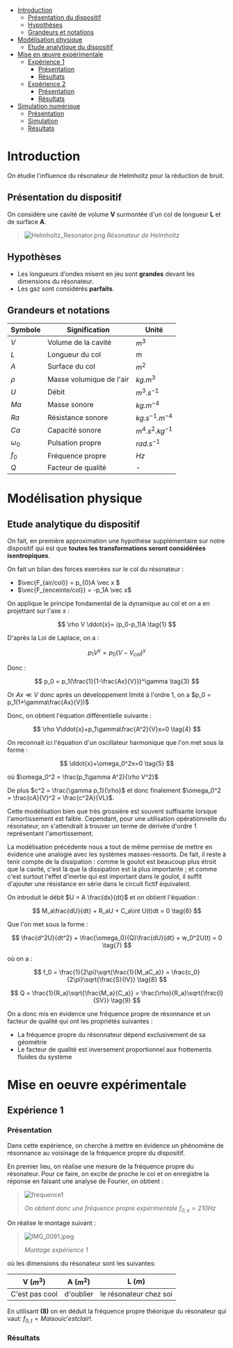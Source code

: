 - [Introduction](#intro)
  - [Présentation du dispositif](#pres)
  - [Hypothèses](#hypotheses)
  - [Grandeurs et notations](#grandeurs)
- [Modélisation physique](#modele)
  - [Etude analytique du dispositif](#analytique)
- [Mise en œuvre expérimentale](#exp)
  - [Expérience 1](#exp1)
    - [Présentation](#pres1)
    - [Résultats](#res1)
  - [Expérience 2](#exp2)
    - [Présentation](#pres2)
    - [Résultats](#res2)
- [Simulation numérique](#sim)
  - [Présentation](#simpres)
  - [Simulation](#simsim)
  - [Résultats](#simres)

<h4 id="intro"></h4>

# Introduction

On étudie l'influence du résonateur de Helmholtz pour la réduction de bruit.

<h4 id="pres"></h4>

## Présentation du dispositif

On considère une cavité de volume **V** surmontée d'un col de longueur **L** et de surface **A**.

> ![Helmholtz_Resonator.png](assets/helmholtz_resonator.png)
> *Résonateur de Helmholtz*

<h4 id="hypotheses"></h4>

## Hypothèses

- Les longueurs d'ondes misent en jeu sont __grandes__ devant les dimensions du résonateur.
- Les gaz sont considérés __parfaits__.

<h4 id="grandeurs"></h4>

## Grandeurs et notations


| Symbole    | Signification            | Unité             |
| ---------- | ------------------------ | ------------------ |
| $V$        | Volume de la cavité     | $m^3$              |
| $L$        | Longueur du col          | $m$                |
| $A$        | Surface du col           | $m^2$              |
| $\rho$     | Masse volumique de l'air | $kg.m^3$           |
| $U$        | Débit                   | $m^3.s^{-1}$       |
| $Ma$       | Masse sonore             | $kg.m^{-4}$        |
| $Ra$       | Résistance sonore       | $kg.s^{-1}.m^{-4}$ |
| $Ca$       | Capacité sonore         | $m^4.s^2.kg^{-1}$  |
| $\omega_0$ | Pulsation propre         | $rad.s^{-1}$       |
| $f_0$      | Fréquence propre        | $Hz$               |
| $Q$        | Facteur de qualité      | -                  |

<h4 id="modele"></h4>

# Modélisation physique

<h4 id="analytique"></h4>

## Etude analytique du dispositif

On fait, en première approximation une hypothèse supplémentaire sur notre dispositif qui est que __toutes les transformations seront considérées isentropiques__.

On fait un bilan des forces exercées sur le col du résonateur :

- $\vec{F_{air/col}} = p_{0}A \vec x $
- $\vec{F_{enceinte/col}} = -p_1A \vec x$

On applique le principe fondamental de la dynamique au col et on a en projettant sur l'axe $x$ :

$$
\rho V \ddot{x}= (p_0-p_1)A \tag{1}
$$

D'après la Loi de Laplace, on a :

$$
p_1V^\gamma = p_0(V - V_{col})^\gamma \tag{2}
$$

Donc :

$$
p_0 = p_1(\frac{1}{1-\frac{Ax}{V}})^\gamma \tag{3}
$$

Or $Ax \ll V$ donc après un développement limité à l'ordre 1, on a $p_0 = p_1(1+\gamma\frac{Ax}{V})$

Donc, on obtient l'équation différentielle suivante :

$$
\rho V\ddot{x}+p_1\gamma\frac{A^2}{V}x=0 \tag{4}
$$

On reconnait ici l'équation d'un oscillateur harmonique que l'on met sous la forme :

$$
\ddot{x}+\omega_0^2x=0 \tag{5}
$$

où $\omega_0^2 = \frac{p_1\gamma A^2}{\rho V^2}$

De plus $c^2 = \frac{\gamma p_1}{\rho}$ et donc finalement $\omega_0^2 = \frac{cA}{V}^2 = \frac{c^2A}{VL}$.

Cette modélisation bien que très grossière est souvent suffisante lorsque l'amortissement est faible.
Cependant, pour une utilisation opérationnelle du résonateur, on s'attendrait à trouver un terme de dérivée d'ordre 1 représentant l'amortissement.

La modélisation précédente nous a tout de même permise de mettre en évidence une analogie avec les systèmes masses-ressorts.
De fait, il reste à tenir compte de la dissipation : comme le goulot est beaucoup plus étroit que la cavité, c'est là que la dissipation est la plus importante ; et comme c'est surtout l'effet d'inertie qui est important dans le goulot, il suffit d'ajouter une résistance en série dans le circuit fictif équivalent.

On introduit le débit $U = A \frac{dx}{dt}$ et on obtient l'équation :

$$
M_a\frac{dU}{dt} + R_aU + C_a\int U(t)dt = 0 \tag{6}
$$

Que l'on met sous la forme :

$$
\frac{d^2U}{dt^2} + \frac{\omega_0}{Q}\frac{dU}{dt} + w_0^2U(t) = 0 \tag{7}
$$

où on a :

$$
f_0 = \frac{1}{2\pi}\sqrt{\frac{1}{M_aC_a}} = \frac{c_0}{2\pi}\sqrt{\frac{S}{lV}} \tag{8}
$$


$$
Q = \frac{1}{R_a}\sqrt{\frac{M_a}{C_a}} = \frac{\rho}{R_a}\sqrt{\frac{l}{SV}} \tag{9}
$$


On a donc mis en évidence une fréquence propre de résonnance et un facteur de qualité qui ont les propriétés suivantes :

- La fréquence propre du résonnateur dépend exclusivement de sa géométrie
- Le facteur de qualité est inversement proportionnel aux frottements fluides du système

<h4 id="exp"></h4>

# Mise en oeuvre expérimentale

<h4 id="exp1"></h4>

## Expérience 1

<h4 id="pres1"></h4>

### Présentation

Dans cette expérience, on cherche à mettre en évidence un phénomène de résonnance au voisinage de la fréquence propre du dispositif.

En premier lieu, on réalise une mesure de la fréquence propre du résonateur. Pour ce faire, on excite de proche le col et on enregistre la réponse en faisant une analyse de Fourier, on obtient :

> ![frequence1](assets/frequence_1.png)
>
> *On obtient donc une fréquence propre expérimentale $f_{0, e} = 210Hz$*

On réalise le montage suivant :

> ![IMG_0091.jpeg](assets/montage_1.jpeg)
>
> *Montage expérience 1*

où les dimensions du résonateur sont les suivantes:


| V ($m^3$)     | A ($m^2$) | L ($m$)                 |
| -------------- | --------- | ----------------------- |
| C'est pas cool | d'oublier | le résonateur chez soi |

En utilisant **(8)** on en déduit la fréquence propre théorique du résonateur qui vaut: $f_{0, t} = Mais oui c'est clair!$.

<h4 id="res1"></h4>

### Résultats
